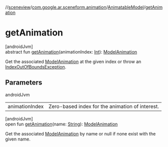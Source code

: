 //[sceneview](../../../index.md)/[com.google.ar.sceneform.animation](../index.md)/[AnimatableModel](index.md)/[getAnimation](get-animation.md)

# getAnimation

[androidJvm]\
abstract fun [getAnimation](get-animation.md)(animationIndex: [Int](https://kotlinlang.org/api/latest/jvm/stdlib/kotlin/-int/index.html)): [ModelAnimation](../-model-animation/index.md)

Get the associated [ModelAnimation](../-model-animation/index.md) at the given index or throw an [IndexOutOfBoundsException](https://developer.android.com/reference/kotlin/java/lang/IndexOutOfBoundsException.html).

## Parameters

androidJvm

| | |
|---|---|
| animationIndex | Zero-based index for the animation of interest. |

[androidJvm]\
open fun [getAnimation](get-animation.md)(name: [String](https://developer.android.com/reference/kotlin/java/lang/String.html)): [ModelAnimation](../-model-animation/index.md)

Get the associated [ModelAnimation](../-model-animation/index.md) by name or null if none exist with the given name.
